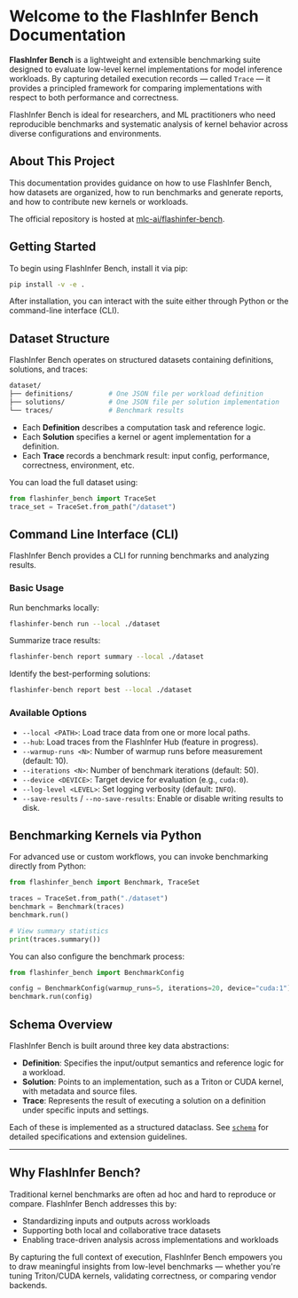 # Welcome to the FlashInfer Bench Documentation

**FlashInfer Bench** is a lightweight and extensible benchmarking suite designed to evaluate low-level kernel implementations for model inference workloads. By capturing detailed execution records — called `Trace` — it provides a principled framework for comparing implementations with respect to both performance and correctness.

FlashInfer Bench is ideal for researchers, and ML practitioners who need reproducible benchmarks and systematic analysis of kernel behavior across diverse configurations and environments.


## About This Project

This documentation provides guidance on how to use FlashInfer Bench, how datasets are organized, how to run benchmarks and generate reports, and how to contribute new kernels or workloads.

The official repository is hosted at [mlc-ai/flashinfer-bench](https://github.com/mlc-ai/flashinfer-bench).


## Getting Started

To begin using FlashInfer Bench, install it via pip:

```bash
pip install -v -e .
```

After installation, you can interact with the suite either through Python or the command-line interface (CLI).

## Dataset Structure

FlashInfer Bench operates on structured datasets containing definitions, solutions, and traces:

```bash
dataset/
├── definitions/         # One JSON file per workload definition
├── solutions/           # One JSON file per solution implementation
└── traces/              # Benchmark results
```

* Each **Definition** describes a computation task and reference logic.
* Each **Solution** specifies a kernel or agent implementation for a definition.
* Each **Trace** records a benchmark result: input config, performance, correctness, environment, etc.

You can load the full dataset using:

```python
from flashinfer_bench import TraceSet
trace_set = TraceSet.from_path("/dataset")
```

## Command Line Interface (CLI)

FlashInfer Bench provides a CLI for running benchmarks and analyzing results.


### Basic Usage

Run benchmarks locally:

```bash
flashinfer-bench run --local ./dataset
```

Summarize trace results:

```bash
flashinfer-bench report summary --local ./dataset
```

Identify the best-performing solutions:

```bash
flashinfer-bench report best --local ./dataset
```

### Available Options

* `--local <PATH>`: Load trace data from one or more local paths.
* `--hub`: Load traces from the FlashInfer Hub (feature in progress).
* `--warmup-runs <N>`: Number of warmup runs before measurement (default: 10).
* `--iterations <N>`: Number of benchmark iterations (default: 50).
* `--device <DEVICE>`: Target device for evaluation (e.g., `cuda:0`).
* `--log-level <LEVEL>`: Set logging verbosity (default: `INFO`).
* `--save-results` / `--no-save-results`: Enable or disable writing results to disk.


## Benchmarking Kernels via Python

For advanced use or custom workflows, you can invoke benchmarking directly from Python:

```python
from flashinfer_bench import Benchmark, TraceSet

traces = TraceSet.from_path("./dataset")
benchmark = Benchmark(traces)
benchmark.run()

# View summary statistics
print(traces.summary())
```

You can also configure the benchmark process:

```python
from flashinfer_bench import BenchmarkConfig

config = BenchmarkConfig(warmup_runs=5, iterations=20, device="cuda:1")
benchmark.run(config)
```

## Schema Overview

FlashInfer Bench is built around three key data abstractions:

* **Definition**: Specifies the input/output semantics and reference logic for a workload.
* **Solution**: Points to an implementation, such as a Triton or CUDA kernel, with metadata and source files.
* **Trace**: Represents the result of executing a solution on a definition under specific inputs and settings.

Each of these is implemented as a structured dataclass. See [`schema`](https://github.com/mlc-ai/flashinfer-bench/tree/main/schema) for detailed specifications and extension guidelines.

---

## Why FlashInfer Bench?

Traditional kernel benchmarks are often ad hoc and hard to reproduce or compare. FlashInfer Bench addresses this by:

* Standardizing inputs and outputs across workloads
* Supporting both local and collaborative trace datasets
* Enabling trace-driven analysis across implementations and workloads

By capturing the full context of execution, FlashInfer Bench empowers you to draw meaningful insights from low-level benchmarks — whether you're tuning Triton/CUDA kernels, validating correctness, or comparing vendor backends.